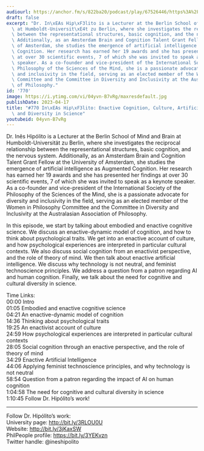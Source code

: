 ```yaml
---
audiourl: https://anchor.fm/s/822ba20/podcast/play/67526446/https%3A%2F%2Fd3ctxlq1ktw2nl.cloudfront.net%2Fstaging%2F2023-2-29%2Fad4e1b50-e291-58ec-f492-f5334cb30d60.m4a
draft: false
excerpt: "Dr. In\xEAs Hip\xF3lito is a Lecturer at the Berlin School of Mind and Brain\
  \ at Humboldt-Universit\xE4t zu Berlin, where she investigates the reciprocal relationship\
  \ between the representational structures, basic cognition, and the nervous system.\
  \ Additionally, as an Amsterdam Brain and Cognition Talent Grant Fellow at the University\
  \ of Amsterdam, she studies the emergence of artificial intelligence as Augmented\
  \ Cognition. Her research has earned her 19 awards and she has presented her findings\
  \ at over 30 scientific events, 7 of which she was invited to speak as a keynote\
  \ speaker. As a co-founder and vice-president of the International Society of the\
  \ Philosophy of the Sciences of the Mind, she is a passionate advocate for diversity\
  \ and inclusivity in the field, serving as an elected member of the Women in Philosophy\
  \ Committee and the Committee in Diversity and Inclusivity at the Australasian Association\
  \ of Philosophy."
id: '770'
image: https://i.ytimg.com/vi/04yvn-B7vRg/maxresdefault.jpg
publishDate: 2023-04-17
title: "#770 In\xEAs Hip\xF3lito: Enactive Cognition, Culture, Artificial Intelligence,\
  \ and Diversity in Science"
youtubeid: 04yvn-B7vRg
---
```

<div class="timelinks">

Dr. Inês Hipólito is a Lecturer at the Berlin School of Mind and Brain at Humboldt-Universität zu Berlin, where she investigates the reciprocal relationship between the representational structures, basic cognition, and the nervous system. Additionally, as an Amsterdam Brain and Cognition Talent Grant Fellow at the University of Amsterdam, she studies the emergence of artificial intelligence as Augmented Cognition. Her research has earned her 19 awards and she has presented her findings at over 30 scientific events, 7 of which she was invited to speak as a keynote speaker. As a co-founder and vice-president of the International Society of the Philosophy of the Sciences of the Mind, she is a passionate advocate for diversity and inclusivity in the field, serving as an elected member of the Women in Philosophy Committee and the Committee in Diversity and Inclusivity at the Australasian Association of Philosophy.

In this episode, we start by talking about embodied and enactive cognitive science.  We discuss an enactive-dynamic model of cognition, and how to think about psychological traits. We get into an enactive account of culture, and how psychological experiences are interpreted in particular cultural contexts. We also discuss social cognition from an enactivist perspective, and the role of theory of mind. We then talk about enactive artificial intelligence. We discuss why technology is not neutral, and feminist technoscience principles. We address a question from a patron regarding AI and human cognition. Finally, we talk about the need for cognitive and cultural diversity in science.

Time Links:  
<time>00:00</time> Intro  
<time>01:05</time> Embodied and enactive cognitive science  
<time>04:21</time> An enactive-dynamic model of cognition  
<time>14:36</time> Thinking about psychological traits  
<time>19:25</time> An enactivist account of culture  
<time>24:59</time> How psychological experiences are interpreted in particular cultural contexts  
<time>28:05</time> Social cognition through an enactive perspective, and the role of theory of mind  
<time>34:29</time> Enactive Artificial Intelligence  
<time>44:06</time> Applying feminist technoscience principles, and why technology is not neutral  
<time>58:54</time> Question from a patron regarding the impact of AI on human cognition  
<time>1:04:58</time> The need for cognitive and cultural diversity in science  
<time>1:10:45</time> Follow Dr. Hipólito’s work!

---

Follow Dr. Hipólito’s work:  
University page: http://bit.ly/3RLOU0U  
Website: http://bit.ly/3jKaxSW  
PhilPeople profile: https://bit.ly/3YEKvzn  
Twitter handle: @ineshipolito
</div>

